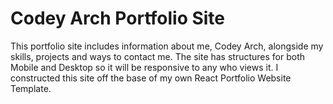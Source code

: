 # Codey Arch Portfolio Site

This portfolio site includes information about me, Codey Arch, alongside my skills, projects and ways to contact me. The site has structures for both Mobile and Desktop so it will be responsive to any who views it. I constructed this site off the base of my own React Portfolio Website Template.  



